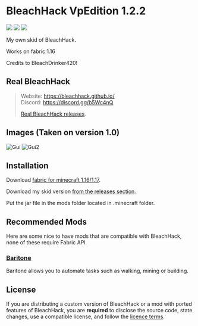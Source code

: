 
# BleachHack VpEdition 1.2.2
![](https://img.shields.io/tokei/lines/github/HerraVp/bleachhack-VpEdition?style=flat-square)
![](https://img.shields.io/github/last-commit/HerraVp/bleachhack-VpEdition?style=flat-square)
![](https://img.shields.io/badge/daily%20commit-maybeKEKW-red?style=flat-square)

My own skid of BleachHack.


Works on fabric 1.16 

Credits to BleachDrinker420!
## Real BleachHack
> Website: https://bleachhack.github.io/  
> Discord: https://discord.gg/b5Wc4nQ
> 
> [Real BleachHack releases](https://github.com/BleachDrinker420/BleachHack/releases).

## Images  (Taken on version 1.0)
![Gui](https://cdn.discordapp.com/attachments/817858188753240104/827993234709545000/BleachHackVp.png)
![Gui2](https://cdn.discordapp.com/attachments/817858188753240104/827993994277027880/BleachHackVp2.png)

## Installation
Download [fabric for minecraft 1.16/1.17](https://fabricmc.net/use/).

Download my skid version [from the releases section](https://github.com/HerraVp/BleachHack-VpEdition/releases).

Put the jar file in the mods folder located in .minecraft folder.

## Recommended Mods

Here are some nice to have mods that are compatible with BleachHack, none of these require Fabric API.

### [Baritone](https://github.com/cabaletta/baritone)
Baritone allows you to automate tasks such as walking, mining or building.

## License

If you are distributing a custom version of BleachHack or a mod with ported features of BleachHack, you are **required** to disclose the source code, state changes, use a compatible license, and follow the [licence terms](https://github.com/BleachDrinker420/bleachhack-1.14/blob/master/LICENSE).
